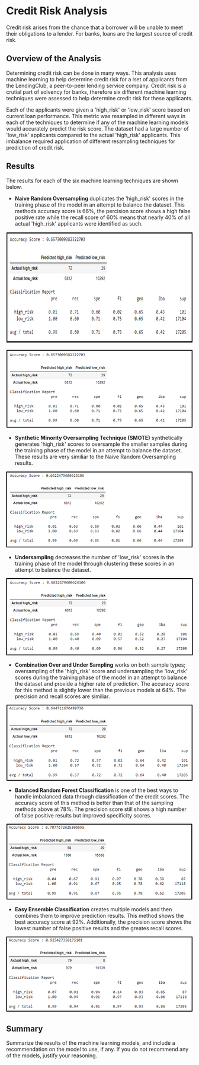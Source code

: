 # Credit Risk Analysis
Credit risk arises from the chance that a borrower will be unable to meet their obligations to a lender. For banks, loans are the largest source of credit risk. 

## Overview of the Analysis
Determining credit risk can be done in many ways. This analysis uses machine learning to help determine credit risk for a lset of applicants from the LendingClub, a peer-to-peer lending service company. Credit risk is a crutial part of solvency for banks, therefore six different machine learning techniques were assessed to help determine credit risk for these applicants.

Each of the applicants were given a 'high_risk' or 'low_risk' score based on current loan performance. This metric was resampled in different ways in each of the techniques to determine if any of the machine learning models would accurately predict the risk score. The dataset had a large number of 'low_risk' applicants compared to the actual 'high_risk' applicants. This imbalance required application of different resampling techniques for prediction of credit risk.

## Results
The results for each of the six machine learning techniques are shown below. 

* **Naive Random Oversampling** duplicates the 'high_risk' scores in the training phase of the model in an attempt to balance the dataset. This methods accuracy score is 66%, the percision score shows a high false positive rate while the recall score of 60% means that nearly 40% of all actual 'high_risk' applicants were identified as such. 

<p align="center">
  <img width="650" height="300" src="https://github.com/Bscheinin/Credit_Risk_Analysis/blob/main/Images/Naive%20Over.PNG">
</p>

![Naive Random](https://github.com/Bscheinin/Credit_Risk_Analysis/blob/main/Images/Naive%20Over.PNG)

* **Synthetic Minority Oversampling Technique (SMOTE)** synthetically generates 'high_risk' scores to oversample the smaller samples during the training phase of the model in an attempt to balance the dataset. These results are very similiar to the Naive Random Oversampling results.

![SMOTE](https://github.com/Bscheinin/Credit_Risk_Analysis/blob/main/Images/SMOTE.PNG)

* **Undersampling** decreases the number of 'low_risk' scores in the training phase of the model through clustering these scores in an attempt to balance the dataset.

![UNDER](https://github.com/Bscheinin/Credit_Risk_Analysis/blob/main/Images/UNDER.PNG)

* **Combination Over and Under Sampling** works on both sample types; oversampling of the 'high_risk' score and undersampling the 'low_risk' scores during the training phase of the model in an attempt to balance the dataset and provide a higher rate of prediction. The accuracy score for this method is slightly lower than the previous models at 64%. The precision and recall scores are similiar.

![Combination](https://github.com/Bscheinin/Credit_Risk_Analysis/blob/main/Images/Combination.PNG)

* **Balanced Random Forest Classification** is one of the best ways to handle imbalanced data through classification of the credit scores. The accuracy score of this method is better than that of the sampling methods above at 78%. The precision score still shows a high number of false positive results but improved specificity scores.

![Forest](https://github.com/Bscheinin/Credit_Risk_Analysis/blob/main/Images/Random%20Forest.PNG)

* **Easy Ensemble Classification** creates multiple models and then combines them to improve prediction results. This method shows the best accuracy score at 92%. Additionally, the precision score shows the lowest number of false positive results and the greates recall scores.

![Easy](https://github.com/Bscheinin/Credit_Risk_Analysis/blob/main/Images/Ensemble.PNG)


## Summary
Summarize the results of the machine learning models, and include a recommendation on the model to use, if any. If you do not recommend any of the models, justify your reasoning.